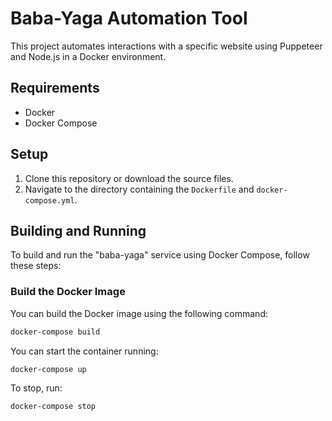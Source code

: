 # Baba-Yaga Automation Tool

This project automates interactions with a specific website using Puppeteer and Node.js in a Docker environment.

## Requirements

- Docker
- Docker Compose

## Setup

1. Clone this repository or download the source files.
2. Navigate to the directory containing the `Dockerfile` and `docker-compose.yml`.

## Building and Running

To build and run the "baba-yaga" service using Docker Compose, follow these steps:

### Build the Docker Image

You can build the Docker image using the following command:

```bash
docker-compose build
```

You can start the container running:

```bash
docker-compose up
```

To stop, run:

```bash
docker-compose stop
````